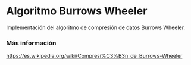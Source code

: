 # Algoritmo Burrows Wheeler

Implementación del algoritmo de compresión de datos Burrows Wheeler.

### Más información

https://es.wikipedia.org/wiki/Compresi%C3%B3n_de_Burrows-Wheeler
